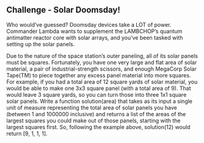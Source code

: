 ## Challenge - Solar Doomsday!

Who would’ve guessed? Doomsday devices take a LOT of power. Commander Lambda wants to supplement the LAMBCHOP’s quantum antimatter reactor core with solar arrays, and you’ve been tasked with setting up the solar panels.

Due to the nature of the space station’s outer paneling, all of its solar panels must be squares. Fortunately, you have one very large and flat area of solar material, a pair of industrial-strength scissors, and enough MegaCorp Solar Tape(TM) to piece together any excess panel material into more squares. For example, if you had a total area of 12 square yards of solar material, you would be able to make one 3x3 square panel (with a total area of 9). That would leave 3 square yards, so you can turn those into three 1x1 square solar panels.
Write a function solution(area) that takes as its input a single unit of measure representing the total area of solar panels you have (between 1 and 1000000 inclusive) and returns a list of the areas of the largest squares you could make out of those panels, starting with the largest squares first. So, following the example above, solution(12) would return [9, 1, 1, 1].
